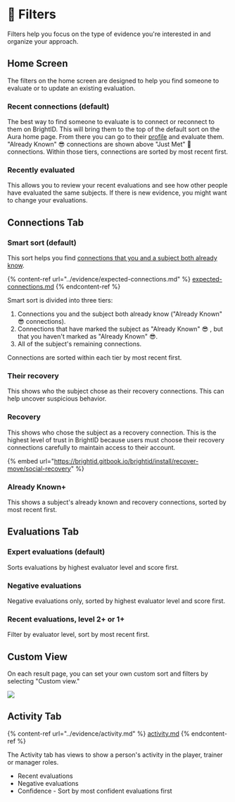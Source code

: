 # 🔽 Filters

Filters help you focus on the type of evidence you're interested in and organize your approach.

## Home Screen

The filters on the home screen are designed to help you find someone to evaluate or to update an existing evaluation.

### Recent connections (default)

The best way to find someone to evaluate is to connect or reconnect to them on BrightID. This will bring them to the top of the default sort on the Aura home page. From there you can go to their [profile](../how-to-play/connections.md) and evaluate them. "Already Known" 😎 connections are shown above "Just Met" 👋 connections. Within those tiers, connections are sorted by most recent first.

### Recently evaluated

This allows you to review your recent evaluations and see how other people have evaluated the same subjects. If there is new evidence, you might want to change your evaluations.

## Connections Tab

### Smart sort (default)

This sort helps you find [connections that you and a subject both already know](../evidence/expected-connections.md).

{% content-ref url="../evidence/expected-connections.md" %}
[expected-connections.md](../evidence/expected-connections.md)
{% endcontent-ref %}

Smart sort is divided into three tiers:

1. Connections you and the subject both already know ("Already Known" 😎 connections).
2. Connections that have marked the subject as "Already Known" 😎 , but that you haven't marked as "Already Known" 😎.
3. All of the subject's remaining connections.

Connections are sorted within each tier by most recent first.

### Their recovery

This shows who the subject chose as their recovery connections. This can help uncover suspicious behavior.

### Recovery

This shows who chose the subject as a recovery connection. This is the highest level of trust in BrightID because users must choose their recovery connections carefully to maintain access to their account.

{% embed url="https://brightid.gitbook.io/brightid/install/recover-move/social-recovery" %}

### Already Known+

This shows a subject's already known and recovery connections, sorted by most recent first.

## Evaluations Tab

### Expert evaluations (default)

Sorts evaluations by highest evaluator level and score first.

### Negative evaluations

Negative evaluations only, sorted by highest evaluator level and score first.

### Recent evaluations, level 2+ or 1+

Filter by evaluator level, sort by most recent first.

## Custom View

On each result page, you can set your own custom sort and filters by selecting "Custom view."

![](<../.gitbook/assets/Screenshot 2025-01-25 at 11.57.50 PM.png>)

## Activity Tab

{% content-ref url="../evidence/activity.md" %}
[activity.md](../evidence/activity.md)
{% endcontent-ref %}

The Activity tab has views to show a person's activity in the player, trainer or manager roles.

* Recent evaluations
* Negative evaluations
* Confidence - Sort by most confident evaluations first
